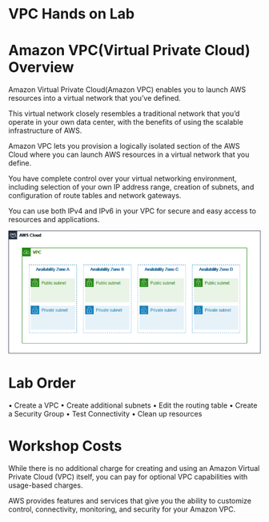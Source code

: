 # VPC Hands on Lab

# Amazon VPC(Virtual Private Cloud) Overview

Amazon Virtual Private Cloud(Amazon VPC)  enables you to launch AWS resources into a virtual network that you’ve defined. 

This virtual network closely resembles a traditional network that you’d operate in your own data center, with the benefits of using the scalable infrastructure of AWS.

Amazon VPC lets you provision a logically isolated section of the AWS Cloud where you can launch AWS resources in a virtual network that you define. 

You have complete control over your virtual networking environment, including selection of your own IP address range, creation of subnets, and configuration of route tables and network gateways.

You can use both IPv4 and IPv6 in your VPC for secure and easy access to resources and applications.

![alt text](image-1.png)

# Lab Order

• Create a VPC
• Create additional subnets
• Edit the routing table
• Create a Security Group
• Test Connectivity
• Clean up resources

# Workshop Costs

While there is no additional charge for creating and using an Amazon Virtual Private Cloud (VPC) itself, you can pay for optional VPC capabilities with usage-based charges. 

AWS provides features and services that give you the ability to customize control, connectivity, monitoring, and security for your Amazon VPC.